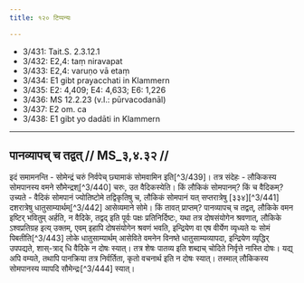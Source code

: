 ```yaml
---
title: १२० टिप्पन्यः

---
```

- 3/431: Tait.S. 2.3.12.1
- 3/432: E2,4: taṃ niravapat
- 3/433: E2,4: varuṇo vā etaṃ
- 3/434: E1 gibt prayacchati in Klammern
- 3/435: E2: 4,409; E4: 4,633; E6: 1,226
- 3/436: MS 12.2.23 (v.l.: pūrvacodanāl)
- 3/437: E2 om. ca
- 3/438: E1 gibt yo dadāti in Klammern

____________________________________________


## पानव्यापच् च तद्वत् // MS_३,४.३२ //

इदं समामनन्ति - सोमेन्द्रं चरुं निर्वपेच् छ्यामाकं सोमवामिन इति[^3/439]। तत्र संदेहः - लौकिकस्य सोमपानस्य वमने सौमेन्द्रश्[^3/440] चरुः, उत वैदिकस्येति। किं लौकिकं सोमपानम्? किं च वैदिकम्? उच्यते - वैदिकं सोमपानं ज्योतिष्टोमे तद्विकृतिषु च, लौकिकं सोमपानं यत् सप्तरात्रेषु [३३४][^3/441] दशरात्रेषु धातुसाम्यार्थम्[^3/442] आसेव्यमाने सोमे। किं तावत् प्राप्तम्? पानव्यापच् च तद्वत्, लौकिके वमन इष्टिर् भवितुम् अर्हति, न वैदिके, तद्वद् इति पूर्वः पक्षः प्रतिनिर्दिष्टः, यथा तत्र दोषसंयोगेन श्रवणात्, लौकिके ऽश्वप्रतिग्रह इत्य् उक्तम्, एवम् इहापि दोषसंयोगेन श्रवणं भवति, इन्द्रियेण वा एष वीर्येण व्यृध्यते यः सोमं पिबतीति[^3/443] लोके धातुसाम्यार्थम् आसेविते वमनेन विनष्ते धातुसाम्यव्यापदा, इन्द्रियेण व्यृद्धिर् उपपद्यते, शास्-त्राद् धि वैदिके न दोषः स्यात्। तत्र शेषः पातव्य इति शब्दाच् चोदिते निर्वृत्ते नास्ति दोषः। यद्य् अपि वम्यते, तथापि पानक्रिया तत्र निर्वर्तिता, कृतो वचनार्थ इति न दोषः स्यात्। तस्माल् लौकिकस्य सोमपानस्य व्यापदि सौमेन्द्रः[^3/444] स्यात्।
